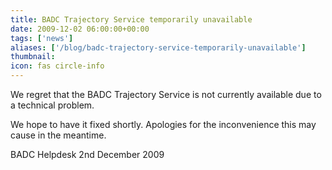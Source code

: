 ```yaml
---
title: BADC Trajectory Service temporarily unavailable
date: 2009-12-02 06:00:00+00:00
tags: ['news']
aliases: ['/blog/badc-trajectory-service-temporarily-unavailable']
thumbnail: 
icon: fas circle-info
---
```



We regret that the BADC Trajectory Service is not currently available due to a technical problem.


 
We hope to have it fixed shortly. Apologies for the inconvenience this may cause in the meantime.


 
BADC Helpdesk
2nd December 2009



